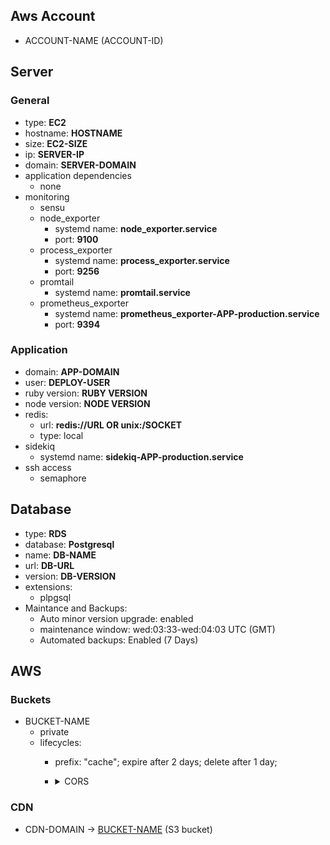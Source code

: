 ## Aws Account

* ACCOUNT-NAME (ACCOUNT-ID) <!-- infinum-dev (7021-9251-8610) -->

## Server

### General

* type: **EC2** <!-- EC2 / ECS / Baremetal -->
* hostname: **HOSTNAME** <!-- rovinj -->
* size: **EC2-SIZE** <!-- t3.large -->
* ip: **SERVER-IP** <!-- 127.0.0.1 -->
* domain: **SERVER-DOMAIN** <!-- cekila.byinfinum.co -->
* application dependencies
  * none
  <!-- * vips (v. 8.7.3) -->
* monitoring
  * sensu
  * node_exporter
    * systemd name: **node_exporter.service**
    * port: **9100**
  * process_exporter
    * systemd name: **process_exporter.service**
    * port: **9256**
  * promtail
    * systemd name: **promtail.service**
  * prometheus_exporter
    * systemd name: **prometheus_exporter-APP-production.service** <!-- prometheus_exporter-cekila-production.service -->
    * port: **9394**

### Application
* domain: **APP-DOMAIN** <!-- cekila.byinfinum.co -->
* user: **DEPLOY-USER** <!-- cekila_deploy -->
* ruby version: **RUBY VERSION** <!-- 2.7.1 -->
* node version: **NODE VERSION** <!-- 14.0.1 -->
* redis:
  * url: **redis://URL OR unix:/SOCKET** <!-- unix:/var/run/redis/redis-cekila.sock -->
  * type: local <!-- local / AWS ElasticCache -->
* sidekiq
  * systemd name: **sidekiq-APP-production.service** <!-- sidekiq-cekila-production.service -->
* ssh access
  * semaphore
  <!-- * stjepan.hadjic@infinum.hr -->

## Database

* type: **RDS**
* database: **Postgresql**
* name: **DB-NAME** <!-- cekila-production -->
* url: **DB-URL** <!-- cekila.abcdefghij.eu-west-1.rds.amazonaws.com -->
* version: **DB-VERSION** <!-- 12.0 -->
* extensions:
  * plpgsql
* Maintance and Backups:
  * Auto minor version upgrade: enabled
  * maintenance window: wed:03:33-wed:04:03 UTC (GMT)
  * Automated backups: Enabled (7 Days)

## AWS

### Buckets

* BUCKET-NAME<span id="s3-APP-prod"></span> <!-- cekila-production<span id="s3-cekila-prod"></span> -->
  * private
  * lifecycles:
    * prefix: "cache"; expire after 2 days; delete after 1 day;
    * <details>
      <summary> CORS </summary>

      ```json
      [
        {
          "AllowedHeaders": [
            "content-type",
            "x-amz-date",
            "x-amz-content-sha256"
          ],
          "AllowedMethods": [ "PUT", "POST", "GET" ],
          "AllowedOrigins": [ "*" ],
          "ExposeHeaders": [ "ETag" ],
          "MaxAgeSeconds": 3000
        }
      ]
      ```
    </details>

### CDN

* CDN-DOMAIN -> [BUCKET-NAME](#s3-APP-prod) (S3 bucket) <!-- fewfwegwfe.cloudfront.net -> [cekila-production](#s3-cekila-prod) (S3 bucket) -->
